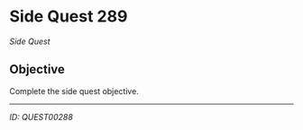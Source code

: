 # Side Quest 289

*Side Quest*

## Objective
Complete the side quest objective.

---
*ID: QUEST00288*